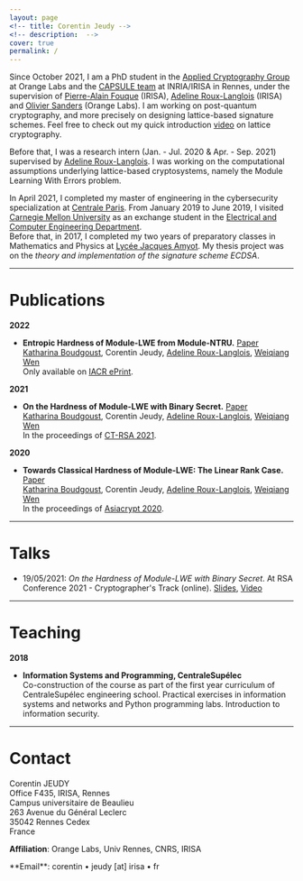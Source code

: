 ```yaml
---
layout: page
<!-- title: Corentin Jeudy -->
<!-- description:  -->
cover: true
permalink: /
---
```


Since October 2021, I am a PhD student in the [Applied Cryptography Group](https://crypto.orange-labs.fr/) at Orange Labs and the [CAPSULE team](https://team.inria.fr/capsule/) at INRIA/IRISA in Rennes, under the supervision of [Pierre-Alain Fouque](https://www.di.ens.fr/~fouque/) (IRISA), [Adeline Roux-Langlois](https://people.irisa.fr/Adeline.Roux-Langlois/) (IRISA) and [Olivier Sanders](https://crypto.orange-labs.fr/people/Sanders) (Orange Labs). I am working on post-quantum cryptography, and more precisely on designing lattice-based signature schemes. Feel free to check out my quick introduction [video](videos/a_quick_intro_to_lattice_cryptography) on lattice cryptography.

Before that, I was a research intern (Jan. - Jul. 2020 & Apr. - Sep. 2021) supervised by [Adeline Roux-Langlois](https://people.irisa.fr/Adeline.Roux-Langlois/). I was working on the computational assumptions underlying lattice-based cryptosystems, namely the Module Learning With Errors problem.

In April 2021, I completed my master of engineering in the cybersecurity specialization at [Centrale Paris](https://www.centralesupelec.fr/). From January 2019 to June 2019, I visited [Carnegie Mellon University](https://www.cmu.edu/) as an exchange student in the [Electrical and Computer Engineering Department](https://www.ece.cmu.edu/).  
Before that, in 2017, I completed my two years of preparatory classes in Mathematics and Physics at [Lycée Jacques Amyot](https://www.lyceejamyot-melun.fr/main.php?page=85). My thesis project was on the _theory and implementation of the signature scheme ECDSA_.  


---
# Publications

**2022**

- **Entropic Hardness of Module-LWE from Module-NTRU.** [Paper](/papers/entropic_hardness_of_module-lwe_from_module-ntru)  
[Katharina Boudgoust](https://katinkabou.github.io/), Corentin Jeudy, [Adeline Roux-Langlois](https://people.irisa.fr/Adeline.Roux-Langlois/), [Weiqiang Wen](http://people.irisa.fr/Weiqiang.Wen/)  
Only available on [IACR ePrint](https://eprint.iacr.org/2022/245).  

**2021**  

- **On the Hardness of Module-LWE with Binary Secret.** [Paper](/papers/on_the_hardness_of_module-lwe_with_binary_secret)  
[Katharina Boudgoust](https://katinkabou.github.io/), Corentin Jeudy, [Adeline Roux-Langlois](https://people.irisa.fr/Adeline.Roux-Langlois/), [Weiqiang Wen](http://people.irisa.fr/Weiqiang.Wen/)  
In the proceedings of [CT-RSA 2021](https://sites.google.com/site/ctrsa2021/).  

**2020**  

- **Towards Classical Hardness of Module-LWE: The Linear Rank Case.** [Paper](papers/towards_classical_hardness_of_module-lwe_the_linear_rank_case)   
[Katharina Boudgoust](https://katinkabou.github.io/), Corentin Jeudy, [Adeline Roux-Langlois](https://people.irisa.fr/Adeline.Roux-Langlois/), [Weiqiang Wen](http://people.irisa.fr/Weiqiang.Wen/)  
In the proceedings of [Asiacrypt 2020](https://asiacrypt.iacr.org/2020/).


---
# Talks


- 19/05/2021: _On the Hardness of Module-LWE with Binary Secret_. At RSA Conference 2021 - Cryptographer's Track (online). [Slides](/assets/slides/2021-05-19_CTRSA_Hardness_of_binMLWE.pdf), [Video](https://www.youtube.com/watch?v=AfDskDKEzwg&t=1412s)



---
# Teaching


**2018**  

- **Information Systems and Programming, CentraleSupélec**  
Co-construction of the course as part of the first year curriculum of CentraleSupélec engineering school. Practical exercises in information systems and networks and Python programming labs. Introduction to information security.


---
# Contact

Corentin JEUDY  
Office F435, IRISA, Rennes  
Campus universitaire de Beaulieu  
263 Avenue du Général Leclerc  
35042 Rennes Cedex  
France   

**Affiliation**: Orange Labs, Univ Rennes, CNRS, IRISA

<!-- <span class="icon-mail"></span> --> **Email**: corentin <!-- edjkzzoi"_8 -->&bull; jeudy [a<!-- ejhiekbdk -->t] irisa<!-- zmzkpzoç038UHOEdk --> &bull; fr